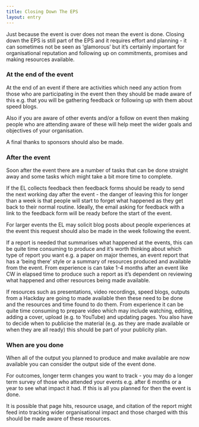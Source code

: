 ```yaml
---
title: Closing Down The EPS
layout: entry
---
```

Just because the event is over does not mean the event is done. Closing down the EPS is still part of the EPS and it requires effort and planning - it can sometimes not be seen as ‘glamorous’ but it’s certainly important for organisational reputation and following up on commitments, promises and making resources available.

### At the end of the event
At the end of an event if there are activities which need any action from those who are participating in the event then they should be made aware of this e.g. that you will be gathering feedback or following up with them about speed blogs.

Also if you are aware of other events and/or a follow on event then making people who are attending aware of these will help meet the wider goals and objectives of your organisation.

A final thanks to sponsors should also be made.

### After the event
Soon after the event there are a number of tasks that can be done straight away and some tasks which might take a bit more time to complete. 

If the EL collects feedback then feedback forms should be ready to send the next working day after the event - the danger of leaving this for longer than a week is that people will start to forget what happened as they get back to their normal routine. Ideally, the email asking for feedback with a link to the feedback form will be ready before the start of the event. 

For larger events the EL may solicit blog posts about people experiences at the event this request should also be made in the week following the event.

If a report is needed that summarises what happened at the events, this can be quite time consuming to produce and it’s worth thinking about which type of report you want e.g. a paper on major themes, an event report that has a ‘being there’ style or a summary of resources produced and available from the event. From experience is can take 1-4 months after an event like CW in elapsed time to produce such a report as it’s dependent on reviewing what happened and other resources being made available.

If resources such as presentations, video recordings, speed blogs, outputs from a Hackday are going to made available then these need to be done and the resources and time found to do them. From experience it can be quite time consuming to prepare video which may include watching, editing, adding a cover, upload (e.g. to YouTube) and updating pages. You also have to decide when to publicise the material (e.g. as they are made available or when they are all ready) this should be part of your publicity plan.

### When are you done
When all of the output you planned to produce and make available are now available you can consider the output side of the event done.

For outcomes, longer term changes you want to track - you may do a longer term survey of those who attended your events e.g. after 6 months or a year to see what impact it had.
If this is all you planned for then the event is done.

It is possible that page hits, resource usage, and citation of the report might feed into tracking wider organisational impact and those charged with this should be made aware of these resources. 


